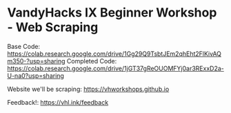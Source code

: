 # VandyHacks IX Beginner Workshop - Web Scraping

Base Code: https://colab.research.google.com/drive/1Gg29Q9TsbtJEm2qhEht2FlKivAQm350-?usp=sharing
Completed Code: https://colab.research.google.com/drive/1jGT37gReOUOMFYj0ar3RExxD2a-U-na0?usp=sharing

Website we'll be scraping: https://vhworkshops.github.io

Feedback!: https://vhl.ink/feedback
